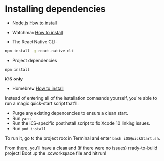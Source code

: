 # Installing dependencies

- Node.js [How to install](https://nodejs.org/en/download/package-manager/)
- Watchman [How to install](https://facebook.github.io/watchman/docs/install.html)

- The React Native CLI:
```bash
npm install -g react-native-cli
```
- Project dependencies
```bash
npm install
```
**iOS only**
- Homebrew [How to install](http://brew.sh/)

Instead of entering all of the installation commands yourself, you're able to run a magic quick-start script that'll:
- Purge any existing dependencies to ensure a clean start.
- Run `yarn`
- Run the iOS-specific postinstall script to fix Xcode 10 linking issues.
- Run `pod install`

To run it, go to the project root in Terminal and enter `bash iOSQuickStart.sh`.

From there, you'll have a clean and (if there were no issues) ready-to-build project! Boot up the .xcworkspace file and hit run!
